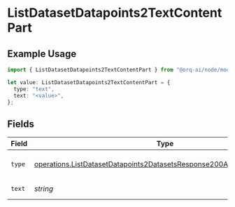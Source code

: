 # ListDatasetDatapoints2TextContentPart

## Example Usage

```typescript
import { ListDatasetDatapoints2TextContentPart } from "@orq-ai/node/models/operations";

let value: ListDatasetDatapoints2TextContentPart = {
  type: "text",
  text: "<value>",
};
```

## Fields

| Field                                                                                                                                                              | Type                                                                                                                                                               | Required                                                                                                                                                           | Description                                                                                                                                                        |
| ------------------------------------------------------------------------------------------------------------------------------------------------------------------ | ------------------------------------------------------------------------------------------------------------------------------------------------------------------ | ------------------------------------------------------------------------------------------------------------------------------------------------------------------ | ------------------------------------------------------------------------------------------------------------------------------------------------------------------ |
| `type`                                                                                                                                                             | [operations.ListDatasetDatapoints2DatasetsResponse200ApplicationJSONType](../../models/operations/listdatasetdatapoints2datasetsresponse200applicationjsontype.md) | :heavy_check_mark:                                                                                                                                                 | The type of the content part.                                                                                                                                      |
| `text`                                                                                                                                                             | *string*                                                                                                                                                           | :heavy_check_mark:                                                                                                                                                 | The text content.                                                                                                                                                  |